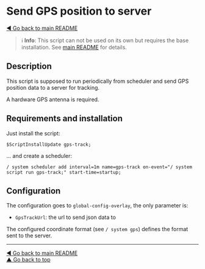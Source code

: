 Send GPS position to server
===========================

[◀ Go back to main README](../README.md)

> ℹ️ **Info**: This script can not be used on its own but requires the base
> installation. See [main README](../README.md) for details.

Description
-----------

This script is supposed to run periodically from scheduler and send GPS
position data to a server for tracking.

A hardware GPS antenna is required.

Requirements and installation
-----------------------------

Just install the script:

    $ScriptInstallUpdate gps-track;

... and create a scheduler:

    / system scheduler add interval=1m name=gps-track on-event="/ system script run gps-track;" start-time=startup;

Configuration
-------------

The configuration goes to `global-config-overlay`, the only parameter is:

* `GpsTrackUrl`: the url to send json data to

The configured coordinate format (see `/ system gps`) defines the format
sent to the server.

---
[◀ Go back to main README](../README.md)  
[▲ Go back to top](#top)

